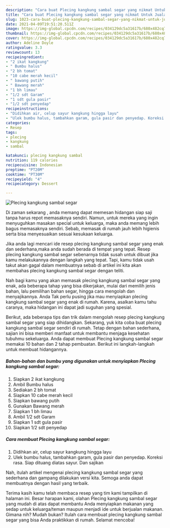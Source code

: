 ```yaml
---
description: "Cara buat Plecing kangkung sambal segar yang nikmat Untuk Jualan"
title: "Cara buat Plecing kangkung sambal segar yang nikmat Untuk Jualan"
slug: 1023-cara-buat-plecing-kangkung-sambal-segar-yang-nikmat-untuk-jualan
date: 2021-04-09T19:51:20.511Z
image: https://img-global.cpcdn.com/recipes/034129dc5a31617b/680x482cq70/plecing-kangkung-sambal-segar-foto-resep-utama.jpg
thumbnail: https://img-global.cpcdn.com/recipes/034129dc5a31617b/680x482cq70/plecing-kangkung-sambal-segar-foto-resep-utama.jpg
cover: https://img-global.cpcdn.com/recipes/034129dc5a31617b/680x482cq70/plecing-kangkung-sambal-segar-foto-resep-utama.jpg
author: Adeline Doyle
ratingvalue: 3.3
reviewcount: 13
recipeingredient:
- "2 ikat kangkung"
- " Bumbu halus"
- "2 bh tomat"
- "10 cabe merah kecil"
- " bawang putih"
- " Bawang merah"
- "1 bh limau"
- "1/2 sdt Garam"
- "1 sdt gula pasir"
- "1/2 sdt penyedap"
recipeinstructions:
- "Didihkan air, celup sayur kangkung hingga layu"
- "Ulek bumbu halus, tambahkan garam, gula pasir dan penyedap. Koreksi rasa. Siap dituang diatas sayur. Dan sajikan"
categories:
- Resep
tags:
- plecing
- kangkung
- sambal

katakunci: plecing kangkung sambal 
nutrition: 119 calories
recipecuisine: Indonesian
preptime: "PT20M"
cooktime: "PT30M"
recipeyield: "4"
recipecategory: Dessert

---
```



![Plecing kangkung sambal segar](https://img-global.cpcdn.com/recipes/034129dc5a31617b/680x482cq70/plecing-kangkung-sambal-segar-foto-resep-utama.jpg)

Di zaman  sekarang , anda memang dapat memesan hidangan siap saji tanpa harus repot memasaknya sendiri. Namun, untuk mereka yang ingin menyuguhkan masakan special untuk keluarga, maka anda memang lebih bagus memasaknya sendiri. Sebab, memasak di rumah jauh lebih higienis serta bisa menyesuaikan sesuai kesukaan keluarga.

Jika anda lagi mencari ide resep plecing kangkung sambal segar yang enak dan sederhana,maka anda sudah berada di tempat yang tepat. Resep plecing kangkung sambal segar  sebenarnya tidak susah untuk dibuat jika kamu melakukannya dengan langkah yang tepat. Tapi, kamu tidak usah takut akan gagal dalam membuatnya 
sebab di artikel ini kita akan membahas plecing kangkung sambal segar dengan teliti.  



Nah bagi kamu yang akan memasak plecing kangkung sambal segar yang enak, ada beberapa tahap yang bisa dikerjakan, mulai dari memilih jenis bahan, lalu pemilihan bahan segar, hingga cara mengolah dan menyajikannya. Anda Tak perlu pusing jika mau menyiapkan plecing kangkung sambal segar yang enak di rumah. Karena, asalkan kamu  tahu caranya, maka hidangan ini dapat jadi suguhan yang spesial.

Berikut, ada beberapa tips dan trik dalam mengolah resep plecing kangkung sambal segar yang siap dihidangkan. Sekarang, yuk kita coba buat plecing kangkung sambal segar sendiri di rumah. Tetap dengan bahan sederhana, sajian ini bisa memberi manfaat untuk membantu menjaga kesehatan tubuhmu sekeluarga. Anda dapat membuat Plecing kangkung sambal segar memakai 10 bahan dan 2 tahap pembuatan. Berikut ini langkah-langkah untuk membuat hidangannya.

<!--inarticleads1-->

##### Bahan-bahan dan bumbu yang digunakan untuk menyiapkan Plecing kangkung sambal segar:

1. Siapkan 2 ikat kangkung
1. Ambil  Bumbu halus
1. Sediakan 2 bh tomat
1. Siapkan 10 cabe merah kecil
1. Siapkan  bawang putih
1. Gunakan  Bawang merah
1. Siapkan 1 bh limau
1. Ambil 1/2 sdt Garam
1. Siapkan 1 sdt gula pasir
1. Siapkan 1/2 sdt penyedap




<!--inarticleads2-->

##### Cara membuat Plecing kangkung sambal segar:

1. Didihkan air, celup sayur kangkung hingga layu
1. Ulek bumbu halus, tambahkan garam, gula pasir dan penyedap. Koreksi rasa. Siap dituang diatas sayur. Dan sajikan




Nah, itulah artikel mengenai  plecing kangkung sambal segar  yang sederhana dan gampang dilakukan versi kita. Semoga anda dapat membuatnya dengan hasil yang terbaik. 

Terima kasih kamu telah membaca resep yang tim kami tampilkan di halaman ini. Besar harapan kami, olahan  Plecing kangkung sambal segar yang mudah di atas dapat membantu Anda menyiapkan makanan yang sedap untuk keluarga/teman maupun menjadi ide untuk berjualan makanan. Gimana nih? Mudah bukan? Itulah cara membuat plecing kangkung sambal segar yang bisa Anda praktikkan di rumah. Selamat mencoba!

